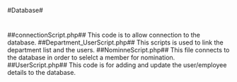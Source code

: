 #Database#
#
##connectionScript.php##
This code is to allow connection to the database.
##Department_UserScript.php##
This scripts is used to link the department list and the users.
##NominneScript.php##
This file connects to the database in order to selelct a member for nomination.
##UserScript.php##
This code is for adding and update the user/employee details to the database.